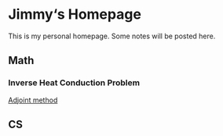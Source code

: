 # Jimmy‘s Homepage
This is my personal homepage. Some notes will be posted here.



## Math
### Inverse Heat Conduction Problem
[Adjoint method](https://github.com/7immy5haw/7immy5haw.github.io/blob/main/Math/adjoint_method/FEM_adjoint.pdf)




## CS
